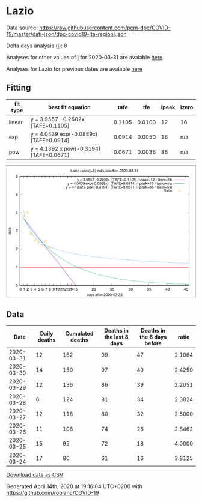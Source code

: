 # Lazio

Data source: https://raw.githubusercontent.com/pcm-dpc/COVID-19/master/dati-json/dpc-covid19-ita-regioni.json

Delta days analysis (j): 8

Analyses for other values of j for 2020-03-31 are avalable [here](../2020-03-31/README.md)

Analyses for Lazio for previous dates are avalable [here](../README.md)

## Fitting 
|fit type|best fit equation|tafe|tfe|ipeak|izero|
|-------|-----|--------|------|---|---|
|linear|y = 3.9557 -0.2602x  [TAFE=0.1105]|0.1105|0.0100|12|16|
|exp|y = 4.0439 exp(-0.0889x)  [TAFE=0.0914]|0.0914|0.0050|16|n/a|
|pow|y = 4.1392 x pow(-0.3194)  [TAFE=0.0671]|0.0671|0.0036|86|n/a|

![Plot](COVID-19_lazio_j8_2020-03-31.png)

## Data
|Date|Daily deaths|Cumulated deaths|Deaths in the last 8 days|Deaths in the 8 days before|ratio|
|----|----------|-----------|-------|--------------------|-----|
|2020-03-31|12|162|99|47|2.1064|
|2020-03-30|14|150|97|40|2.4250|
|2020-03-29|12|136|86|39|2.2051|
|2020-03-28|6|124|81|34|2.3824|
|2020-03-27|12|118|80|32|2.5000|
|2020-03-26|11|106|74|26|2.8462|
|2020-03-25|15|95|72|18|4.0000|
|2020-03-24|17|80|61|16|3.8125|

[Download data as CSV](COVID-19_lazio_j8_2020-03-31.csv)

Generated April 14th, 2020 at 19:16:04 UTC+0200 with https://github.com/robianc/COVID-19

